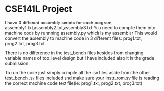 # CSE141L Project
I have 3 different assembly scripts for each program, assembly1.txt,assembly2.txt,assembly3.txt
You need to compile them into machine code by runnning assembly.py which is my assembler
This would convert the assembly to machine code in 3 different files: prog1.txt, prog2.txt, prog3.txt

There is no difference in the test_bench files besides from changing variable names of top_level design but I 
have included also it in the grade submission.

To run the code just simply compile all the .sv files aside from the other test_bench .sv files included and make
sure your instr_rom.sv file is reading the correct machine code text file(ie: prog1.txt, prog2.txt, prog3.txt)
